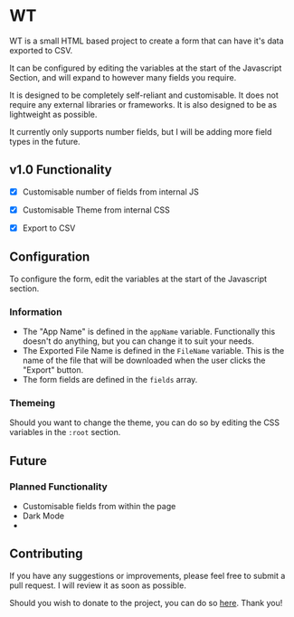 # WT
WT is a small HTML based project to create a form that can have it's data exported to CSV.

It can be configured by editing the variables at the start of the Javascript Section, and will expand to however many fields you require.

It is designed to be completely self-reliant and customisable. It does not require any external libraries or frameworks. It is also designed to be as lightweight as possible.

It currently only supports number fields, but I will be adding more field types in the future.

## v1.0 Functionality
- [x] Customisable number of fields from internal JS
- [x] Customisable Theme from internal CSS
- [x] Export to CSV


## Configuration
To configure the form, edit the variables at the start of the Javascript section.

### Information
- The "App Name" is defined in the `appName` variable. Functionally this doesn't do anything, but you can change it to suit your needs.
- The Exported File Name is defined in the `FileName` variable. This is the name of the file that will be downloaded when the user clicks the "Export" button.
- The form fields are defined in the `fields` array.

### Themeing
Should you want to change the theme, you can do so by editing the CSS variables in the `:root` section.

## Future
### Planned Functionality
- Customisable fields from within the page
- Dark Mode
- 

## Contributing
If you have any suggestions or improvements, please feel free to submit a pull request. I will review it as soon as possible.

Should you wish to donate to the project, you can do so [here](https://www.buymeacoffee.com/caddickbrown).
Thank you!